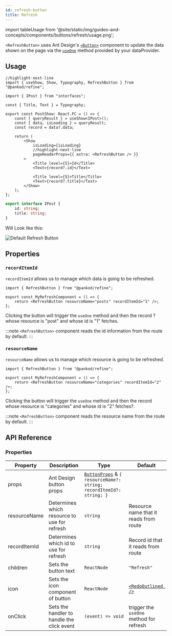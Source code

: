 ```yaml
---
id: refresh-button
title: Refresh
---
```


import tableUsage from '@site/static/img/guides-and-concepts/components/buttons/refresh/usage.png';

`<RefreshButton>` uses Ant Design's [`<Button>`](https://ant.design/components/button/) component to update the data shown on the page via the [`useOne`](../../hooks/data/useOne.md) method provided by your dataProvider.

## Usage

```tsx
//highlight-next-line
import { useShow, Show, Typography, RefreshButton } from "@pankod/refine";

import { IPost } from "interfaces";

const { Title, Text } = Typography;

export const PostShow: React.FC = () => {
    const { queryResult } = useShow<IPost>();
    const { data, isLoading } = queryResult;
    const record = data?.data;

    return (
        <Show
            isLoading={isLoading}
            //highlight-next-line
            pageHeaderProps={{ extra: <RefreshButton /> }}
        >
            <Title level={5}>Id</Title>
            <Text>{record?.id}</Text>

            <Title level={5}>Title</Title>
            <Text>{record?.title}</Text>
        </Show>
    );
};
```

```ts
export interface IPost {
    id: string;
    title: string;
}
```

Will Look like this:

<div>
    <img src={tableUsage} alt="Default Refresh Button" />
</div>

## Properties

### `recordItemId`

`recordItemId` allows us to manage which data is going to be refreshed.

```tsx
import { RefreshButton } from "@pankod/refine";

export const MyRefreshComponent = () => {
    return <RefreshButton resourceName="posts" recordItemId="1" />;
};
```

Clicking the button will trigger the `useOne` method and then the record ?whose resource is "post" and whose id is "1" fetches.

:::note
`<RefreshButton>` component reads the id information from the route by default.
:::

### `resourceName`

`resourceName` allows us to manage which resource is going to be refreshed.

```tsx
import { RefreshButton } from "@pankod/refine";

export const MyRefreshComponent = () => {
    return <RefreshButton resourceName="categories" recordItemId="2" />;
};
```

Clicking the button will trigger the `useOne` method and then the record whose resource is "categories" and whose id is "2" fetches?.

:::note
`<RefreshButton>` component reads the resource name from the route by default.
:::

## API Reference

### Properties

| Property     | Description                                  | Type                                                                                                             | Default                                                   |
| ------------ | -------------------------------------------- | ---------------------------------------------------------------------------------------------------------------- | --------------------------------------------------------- |
| props        | Ant Design button props                      | [`ButtonProps`](https://ant.design/components/button/#API) & `{ resourceName?: string; recordItemId?: string; }` |                                                           |
| resourceName | Determines which resource to use for refresh | `string`                                                                                                         | Resource name that it reads from route                    |
| recordItemId | Determines which id to use for refresh       | `string`                                                                                                         | Record id that it reads from route                        |
| children     | Sets the button text                          | `ReactNode`                                                                                                      | `"Refresh"`                                               |
| icon         | Sets the icon component of button             | `ReactNode`                                                                                                      | [`<RedoOutlined />`](https://ant.design/components/icon/) |
| onClick      | Sets the handler to handle the click event        | `(event) => void`                                                                                                | trigger the `useOne` method for refresh                   |
